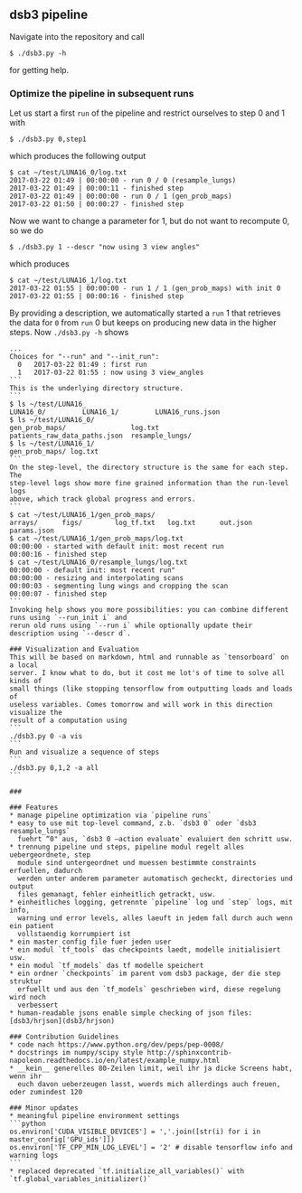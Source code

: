 ## dsb3 pipeline

Navigate into the repository and call
```
$ ./dsb3.py -h
```
for getting help.

### Optimize the pipeline in subsequent runs

Let us start a first `run` of the pipeline and restrict ourselves to step 0 and 1 with
```
$ ./dsb3.py 0,step1
```
which produces the following output
```
$ cat ~/test/LUNA16_0/log.txt
2017-03-22 01:49 | 00:00:00 - run 0 / 0 (resample_lungs)
2017-03-22 01:49 | 00:00:11 - finished step
2017-03-22 01:49 | 00:00:00 - run 0 / 1 (gen_prob_maps)
2017-03-22 01:50 | 00:00:27 - finished step
```
Now we want to change a parameter for 1, but do not want to recompute 0, so we do
```
$ ./dsb3.py 1 --descr "now using 3 view angles"
```
which produces
```
$ cat ~/test/LUNA16_1/log.txt
2017-03-22 01:55 | 00:00:00 - run 1 / 1 (gen_prob_maps) with init 0
2017-03-22 01:55 | 00:00:16 - finished step
```
By providing a description, we automatically started a `run` 1 that retrieves
the data for `0` from `run` 0 but keeps on producing new data in the higher
steps. Now `./dsb3.py -h` shows
````
...
Choices for "--run" and "--init_run":
  0   2017-03-22 01:49 : first run
  1   2017-03-22 01:55 : now using 3 view_angles
```
This is the underlying directory structure.
```
$ ls ~/test/LUNA16_
LUNA16_0/         LUNA16_1/         LUNA16_runs.json 
$ ls ~/test/LUNA16_0/
gen_prob_maps/                log.txt                       patients_raw_data_paths.json  resample_lungs/               
$ ls ~/test/LUNA16_1/
gen_prob_maps/ log.txt        
```
On the step-level, the directory structure is the same for each step. The
step-level logs show more fine grained information than the run-level logs
above, which track global progress and errors.
```
$ cat ~/test/LUNA16_1/gen_prob_maps/
arrays/      figs/        log_tf.txt   log.txt      out.json     params.json  
$ cat ~/test/LUNA16_1/gen_prob_maps/log.txt 
00:00:00 - started with default init: most recent run
00:00:16 - finished step
$ cat ~/test/LUNA16_0/resample_lungs/log.txt 
00:00:00 - default init: most recent run"
00:00:00 - resizing and interpolating scans
00:00:03 - segmenting lung wings and cropping the scan
00:00:07 - finished step
```
Invoking help shows you more possibilities: you can combine different runs using `--run_init i` and
rerun old runs using `--run i` while optionally update their description using `--descr d`.

### Visualization and Evaluation
This will be based on markdown, html and runnable as `tensorboard` on a local
server. I know what to do, but it cost me lot's of time to solve all kinds of
small things (like stopping tensorflow from outputting loads and loads of
useless variables. Comes tomorrow and will work in this direction visualize the
result of a computation using
```
./dsb3.py 0 -a vis
```
Run and visualize a sequence of steps
```
./dsb3.py 0,1,2 -a all
```

### 

### Features
* manage pipeline optimization via `pipeline runs`
* easy to use mit top-level command, z.b. `dsb3 0` oder `dsb3 resample_lungs` 
  fuehrt “0" aus, `dsb3 0 —action evaluate` evaluiert den schritt usw.
* trennung pipeline und steps, pipeline modul regelt alles uebergeordnete, step
  module sind untergeordnet und muessen bestimmte constraints erfuellen, dadurch
  werden unter anderem parameter automatisch gecheckt, directories und output
  files gemanagt, fehler einheitlich getrackt, usw.
* einheitliches logging, getrennte `pipeline` log und `step` logs, mit info,
  warning und error levels, alles laeuft in jedem fall durch auch wenn ein patient
  vollstaendig korrumpiert ist
* ein master config file fuer jeden user
* ein modul `tf_tools` das checkpoints laedt, modelle initialisiert usw.
* ein modul `tf_models` das tf modelle speichert
* ein ordner `checkpoints` im parent vom dsb3 package, der die step struktur
  erfuellt und aus den `tf_models` geschrieben wird, diese regelung wird noch
  verbessert
* human-readable jsons enable simple checking of json files: [dsb3/hrjson](dsb3/hrjson)

### Contribution Guidelines
* code nach https://www.python.org/dev/peps/pep-0008/
* docstrings im numpy/scipy style http://sphinxcontrib-napoleon.readthedocs.io/en/latest/example_numpy.html
* __kein__ generelles 80-Zeilen limit, weil ihr ja dicke Screens habt, wenn ihr
  euch davon ueberzeugen lasst, wuerds mich allerdings auch freuen, oder zumindest 120

### Minor updates 
* meaningful pipeline environment settings
```python
os.environ['CUDA_VISIBLE_DEVICES'] = ','.join([str(i) for i in master_config['GPU_ids']])
os.environ['TF_CPP_MIN_LOG_LEVEL'] = '2' # disable tensorflow info and warning logs
```
* replaced deprecated `tf.initialize_all_variables()` with `tf.global_variables_initializer()`
